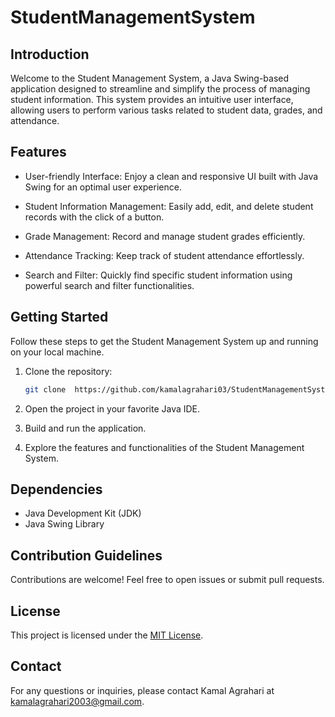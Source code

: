 # StudentManagementSystem

## Introduction

Welcome to the Student Management System, a Java Swing-based application designed to streamline and simplify the process of managing student information. This system provides an intuitive user interface, allowing users to perform various tasks related to student data, grades, and attendance.

## Features

- User-friendly Interface: Enjoy a clean and responsive UI built with Java Swing for an optimal user experience.

- Student Information Management: Easily add, edit, and delete student records with the click of a button.

- Grade Management: Record and manage student grades efficiently.

- Attendance Tracking: Keep track of student attendance effortlessly.

- Search and Filter: Quickly find specific student information using powerful search and filter functionalities.



## Getting Started

Follow these steps to get the Student Management System up and running on your local machine.

1. Clone the repository:
   ```bash
   git clone  https://github.com/kamalagrahari03/StudentManagementSystem.git
   ```

2. Open the project in your favorite Java IDE.

3. Build and run the application.

4. Explore the features and functionalities of the Student Management System.

## Dependencies

- Java Development Kit (JDK)
- Java Swing Library

## Contribution Guidelines

Contributions are welcome! Feel free to open issues or submit pull requests. 

## License

This project is licensed under the [MIT License](LICENSE.md).


## Contact

For any questions or inquiries, please contact Kamal Agrahari at kamalagrahari2003@gmail.com.

```
